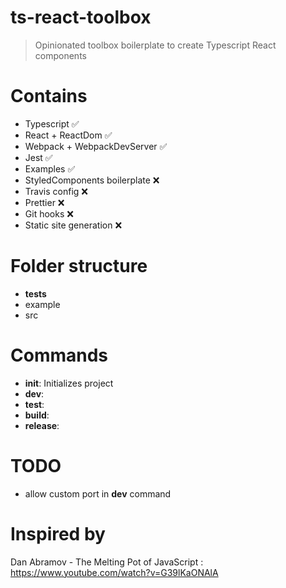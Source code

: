 # ts-react-toolbox
> Opinionated toolbox boilerplate to create Typescript React components

# Contains

* Typescript ✅
* React + ReactDom ✅
* Webpack + WebpackDevServer ✅
* Jest ✅
* Examples ✅
* StyledComponents boilerplate ❌
* Travis config ❌
* Prettier ❌
* Git hooks ❌
* Static site generation ❌

# Folder structure

* __tests__
* example
* src

# Commands

* **init**: Initializes project
* **dev**: 
* **test**: 
* **build**: 
* **release**: 

# TODO

* allow custom port in **dev** command

# Inspired by

Dan Abramov - The Melting Pot of JavaScript : https://www.youtube.com/watch?v=G39lKaONAlA
